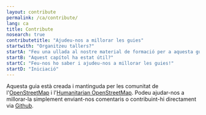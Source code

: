 ```yaml
---
layout: contribute
permalink: /ca/contribute/
lang: ca
title: Contribute
nosearch: true
contributetitle: "Ajudeu-nos a millorar les guies"
startwith: "Organitzeu tallers?"
startA: "Feu una ullada al nostre material de formació per a aquesta guia (en anglès)"
startB: "Aquest capítol ha estat útil?"
startC: "Feu-nos ho saber i ajudeu-nos a millorar les guies!"
startD: "Iniciació"
---
```

Aquesta guia està creada i mantinguda per les comunitat de l'[OpenStreetMap](http://www.openstreetmap.org/) i l'[Humanitarian OpenStreetMap](http://hotosm.org/). Podeu ajudar-nos a millorar-la simplement enviant-nos comentaris o contribuint-hi directament via [Github](http://github.com/hotosm/learnosm).
